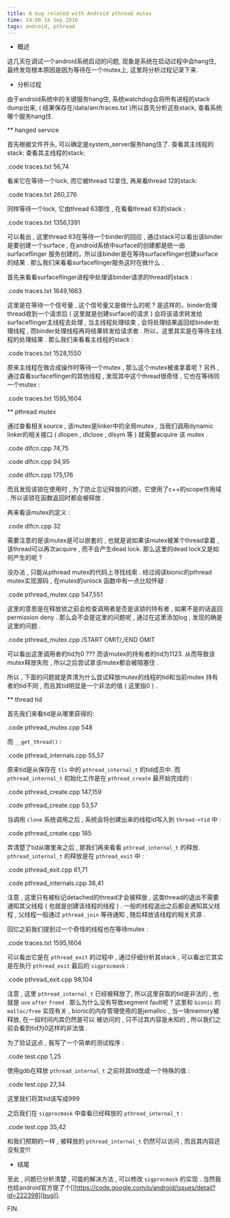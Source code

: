 ```yaml
---
title: A bug related with Android pthread mutex
time: 14:00 14 Sep 2016
tags: android, pthread
---
```


* 概述

这几天在调试一个android系统启动的问题, 现象是系统在启动过程中会hang住,
最终发现根本原因是因为等待在一个mutex上, 这里将分析过程记录下来.

* 分析过程

由于android系统中的关键服务hang住, 系统watchdog会将所有进程的stack dump出来,
( 结果保存在/data/anr/traces.txt )所以首先分析这些stack, 查看系统哪个服务hang住.

** hanged service

首先根据文件开头, 可以确定是system_server服务hang住了. 查看其主线程的stack:
查看其主线程的stack:

.code traces.txt 56,74

看来它在等待一个lock, 而它被thread 12拿住, 再来看thread 12的stack:

.code traces.txt 260,276

同样等待一个lock, 它由thread 63那住 , 在看看thread 63的stack :

.code traces.txt 1356,1391

可以看出 , 这里thread 63在等待一个binder的回应 , 通过stack可以看出该binder
是要创建一个surface , 在android系统中surface的创建都是统一由surfaceflinger
服务创建的，所以该binder是在等待surfaceflinger创建surface的结果 .
那么我们来看看surfaceflinger服务这时在做什么 .

首先来看看surfaceflinger进程中处理该binder请求的thread的stack :

.code traces.txt 1649,1663

这里是在等待一个信号量 , 这个信号量又是做什么的呢 ?
是这样的，binder处理thread收到一个请求后 ( 这里就是创建surface的请求 )
会将该请求转发给surfaceflinger主线程去处理 , 当主线程处理结束 ,
会将处理结果返回给binder处理线程 , 而binder处理线程再将结果转发给请求者 .
所以，这里其实是在等待主线程的处理结果 . 那么我们来看看主线程的stack :

.code traces.txt 1528,1550

原来主线程在做合成操作时等待一个mutex , 那么这个mutex被谁拿着呢 ?
另外 , 通过查看surfaceflinger的其他线程 , 发现其中这个thread很奇怪 ,
它也在等待同一个mutex :

.code traces.txt 1595,1604

** pthread mutex

通过查看相关source , 该mutex是linker中的全局mutex , 当我们调用dynamic
linker的相关接口 ( dlopen , dlclose , dlsym 等 ) 就需要acquire 该 mutex .

.code dlfcn.cpp 74,75

.code dlfcn.cpp 94,95

.code dlfcn.cpp 175,176

而且发现该锁在使用时 , 为了防止忘记释放的问题，它使用了c++的scope作用域 .
所以该锁在函数返回时都会被释放 .

再来看该mutex的定义 : 

.code dlfcn.cpp 32

需要注意的是该mutex是可以嵌套的 , 也就是说如果该mutex被某个thread拿着 ,
该thread可以再次acquire , 而不会产生dead lock.
那么这里的dead lock又是如何产生的呢 ?

没办法 , 只能从pthread mutex的代码上寻找线索 . 
经过阅读bionic的pthread mutex实现源码 , 在mutex的unlock
函数中有一点比较怀疑 : 

.code pthread_mutex.cpp 547,551

这里的意思是在释放锁之前会检查调用者是否是该锁的持有者 ,
如果不是的话返回permission deny . 那么会不会是这里的问题呢 ,
通过在这里添加log , 发现的确是这里的问题 .

.code pthread_mutex.cpp /START OMIT/,/END OMIT

可以看出这里调用者的tid为0 ??? 而该mutex的持有者的tid为1123.
从而导致该mutex释放失败 , 所以之后尝试拿该mutex都会被阻塞住 .

所以 , 下面的问题就是弄清为什么尝试释放mutex的线程的tid和当前mutex
持有者的tid不同 , 而且其tid明显是一个非法的值 ( 这里指0 ) .

** thread tid

首先我们来看tid是从哪里获得的:

.code pthread_mutex.cpp 548

而 `__get_thread()` : 

.code pthread_internals.cpp 55,57

原来tid是从保存在 `tls` 中的 `pthread_internal_t` 的tid成员中.
而 `pthread_internal_t` 初始化工作是在 `pthread_create` 最开始完成的 : 

.code pthread_create.cpp 147,159

.code pthread_create.cpp 53,57

当调用 `clone` 系统调用之后 , 系统会将创建出来的线程id写入到 `thread->tid` 中 : 

.code pthread_create.cpp 185

弄清楚了tid从哪里来之后 , 那我们再来看看 `pthread_internal_t` 的释放.
`pthread_internal_t` 的释放是在 `pthread_exit` 中 :

.code pthread_exit.cpp 61,71

.code pthread_internals.cpp 38,41

注意 , 这里只有被标记detached的thread才会被释放 ,
这类thread的退出不需要通知其父线程 ( 也就是创建该线程的线程 ) .
一般的线程退出之后都会通知其父线程 , 父线程一般通过 `pthread_join` 等待通知 , 
随后释放该线程的相关资源 . 

回忆之前我们提到过一个奇怪的线程也在等待mutex : 

.code traces.txt 1595,1604

可以看出它是在 `pthread_exit` 的过程中 ,
通过仔细分析其stack , 可以看出它其实是在执行 `pthread_exit` 最后的 `sigprocmask`
: 

.code pthread_exit.cpp 98,104

注意 , 这里 `pthread_internal_t` 已经被释放了, 所以这里获取的tid是非法的 , 
也就是 `use` `after` `freed` .
那么为什么没有导致segment fault呢 ? 这里和 `bionic` 的 `malloc/free` 实现有关 ,
bionic的内存管理使用的是jemalloc , 当一块memory被释放, 在一段时间内其仍然是可以
被访问的 , 只不过其内容是未知的 , 所以我们之前会看到tid为0这样的非法值 . 

为了验证这点 , 我写了一个简单的测试程序 :

.code test.cpp 1,25

使用gdb在释放 `pthread_internal_t` 之前将其tid改成一个特殊的值 : 

.code test.cpp 27,34

这里我们将其tid该写成999

之后我们在 `sigprocmask` 中查看已经释放的 `pthread_internal_t` : 

.code test.cpp 35,42

和我们预期的一样 , 被释放的 `pthread_internal_t` 仍然可以访问 ,
而且其内容还没有变!!!

* 结尾

至此 , 问题已分析清楚 , 可能的解决方法 , 可以修改 `sigprocmask` 的实现 . 
当然我也给android官方提了个[[https://code.google.com/p/android/issues/detail?id=222398][bug]].

FIN.
